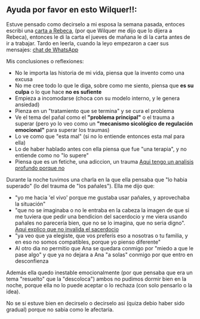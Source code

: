 ## Ayuda por favor en esto Wilquer!!:

 Estuve pensado como decirselo a mi esposa la semana pasada, entoces escribi una [carta a Rebeca](https://github.com/AlejandroParada/IATalkData/blob/main/docs/carta_rebeca.md), (por que Wilquer me dijo que lo dijera a Rebeca), entonces le di la carta el jueves de mañana le di la carta antes de ir a trabajar. Tardo en leerla, cuando la leyo empezaron a caer sus mensajes: [chat de WhatsApp](https://github.com/AlejandroParada/IATalkData/blob/main/conversaciones/chat.md)
 
 Mis conclusiones o reflexiones:
- No le importa las historia de mi vida, piensa que la invento como una excusa
- No me cree todo lo que le diga, sobre como me siento, piensa que **es su culpa** o lo que hace **no es sufiente**
- Empieza a incomodarse (choca con su modelo interno, y le genera ansiedad)
- Pienza en un "tratamiento que se termina" y se cura el problema
- Ve el tema del pañal como el **"problema principal"** o el trauma a superar (pero yo lo veo como un **"mecanismo sicológico de regulación emocional"** para superar los traumas)
- Lo ve como que "esta mal" (si no lo entiende entonces esta mal para ella)
- Lo de haber hablado antes con ella piensa que fue "una terapia", y no entiende como no "lo supere"
- Piensa que es un fetiche, una adiccion, un trauma [Aqui tengo un analisis profundo porque no](https://github.com/AlejandroParada/IATalkData/blob/main/docs/analisis_psicologico_profundo.md)

 Durante la noche tuvimos una charla en la que ella pensaba que "lo habia superado" (lo del trauma de "los pañales"). Ella me dijo que: 
 
- "yo me hacia 'el vivo' porque me gustaba usar pañales, y aprovechaba la situación"
- "que no se imaginaba o no le entraba en la cabeza la imagen de que si me tuviera que pedir una bendicion del sacerdocio y me viera usando pañales no parecería bien, que no se lo imagina, que no seria digno".\
[Aqui explico que no invalida el sacerdocio](https://github.com/AlejandroParada/IATalkData/blob/main/docs/Sacerdocio_y_Salud_Mental.md)
- "ya veo que ya elegiste, que vos preferís eso a nosotras o tu familia, y en eso no somos compatibles, porque yo pienso diferente"
- Al otro dia no permitio que Ana se quedara conmigo por "miedo a que le pase algo" y que ya no dejara a Ana "a solas" conmigo por que entro en desconfienza
  
 Además ella quedo inestable emocionalmente (por que pensaba que era un tema "resuelto" que la "descoloca") ambos no pudimos dormir bien en la noche, porque ella no lo puede aceptar o lo rechaza (con solo pensarlo o la idea). 
 
 No se si estuve bien en decirselo o decirselo asi (quiza debio haber sido gradual) porque no sabia como le afectaría. 
 
